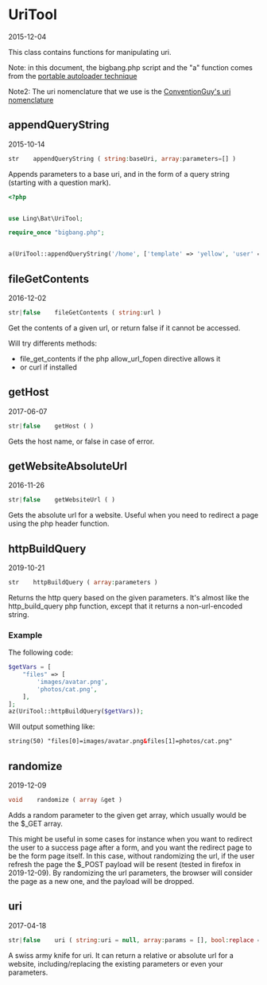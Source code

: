UriTool
=====================
2015-12-04



This class contains functions for manipulating uri.


Note: 
in this document, the bigbang.php script and the "a" function comes from the 
[portable autoloader technique]( https://github.com/lingtalfi/TheScientist/blob/master/convention.portableAutoloader.eng.md )



Note2:
The uri nomenclature that we use is the [ConventionGuy's uri nomenclature](https://github.com/lingtalfi/ConventionGuy/blob/master/nomenclature/nomenclature.uri.eng.md)



appendQueryString
-----------
2015-10-14


```php
str    appendQueryString ( string:baseUri, array:parameters=[] )
```

Appends parameters to a base uri, and in the form of a query string (starting with a question mark).


```php
<?php


use Ling\Bat\UriTool;

require_once "bigbang.php";


a(UriTool::appendQueryString('/home', ['template' => 'yellow', 'user' => 'me'])); // /home?template=yellow&user=me
``` 





fileGetContents
-----------
2016-12-02


```php
str|false    fileGetContents ( string:url )
```

Get the contents of a given url, or return false if it cannot be accessed.

Will try differents methods:
 
- file_get_contents if the php allow_url_fopen directive allows it
- or curl if installed






getHost
-----------
2017-06-07


```php
str|false    getHost ( )
```

Gets the host name, or false in case of error.




getWebsiteAbsoluteUrl
-----------
2016-11-26


```php
str|false    getWebsiteUrl ( )
```

Gets the absolute url for a website. Useful when you need to redirect a page using the php header function.




httpBuildQuery
-----------
2019-10-21


```php
str    httpBuildQuery ( array:parameters )
```

Returns the http query based on the given parameters.
It's almost like the http_build_query php function, except that it returns a non-url-encoded string.


### Example

The following code:

```php 
$getVars = [
    "files" => [
        'images/avatar.png',
        'photos/cat.png',
    ],
];
az(UriTool::httpBuildQuery($getVars));
```

Will output something like:

```html
string(50) "files[0]=images/avatar.png&files[1]=photos/cat.png"
```







randomize
-----------
2019-12-09


```php
void    randomize ( array &get )
```

Adds a random parameter to the given get array, which usually would be the $_GET array.

This might be useful in some cases for instance when you want to redirect the user to a success page
after a form, and you want the redirect page to be the form page itself.
In this case, without randomizing the url, if the user refresh the page the $_POST payload will be
resent (tested in firefox in 2019-12-09). By randomizing the url parameters, the browser will
consider the page as a new one, and the payload will be dropped.




uri
-----------
2017-04-18


```php
str|false    uri ( string:uri = null, array:params = [], bool:replace = true, bool:absolute = false )
```

A swiss army knife for uri.
It can return a relative or absolute url for a website,
including/replacing the existing parameters or even your parameters.






